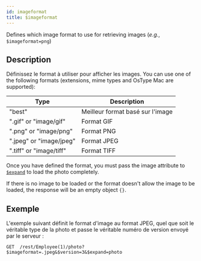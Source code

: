 ```yaml
---
id: imageformat
title: $imageformat
---
```


Defines which image format to use for retrieving images (_e.g._, `$imageformat=png`)

## Description

Définissez le format à utiliser pour afficher les images. You can use one of the following formats (extensions, mime types and OsType Mac are supported):

| Type                    | Description                      |
| ----------------------- | -------------------------------- |
| "best"                  | Meilleur format basé sur l'image |
| ".gif" or "image/gif"   | Format GIF                       |
| ".png" or "image/png"   | Format PNG                       |
| ".jpeg" or "image/jpeg" | Format JPEG                      |
| ".tiff" or "image/tiff" | Format TIFF                      |

Once you have defined the format, you must pass the image attribute to [`$expand`]($expand.md) to load the photo completely.

If there is no image to be loaded or the format doesn't allow the image to be loaded, the response will be an empty object `{}`.

## Exemple

L'exemple suivant définit le format d'image au format JPEG, quel que soit le véritable type de la photo et passe le véritable numéro de version envoyé par le serveur :

`GET  /rest/Employee(1)/photo?$imageformat=.jpeg&$version=3&$expand=photo`
